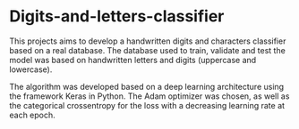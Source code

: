 # Digits-and-letters-classifier

This projects aims to develop a handwritten digits and characters classifier based on a real database. The database used to train, validate and test the model was based on handwritten letters and digits (uppercase and lowercase).

The algorithm was developed based on a deep learning architecture using the framework Keras in Python. The Adam optimizer was chosen, as well as the categorical crossentropy for the loss with a decreasing learning rate at each epoch.
